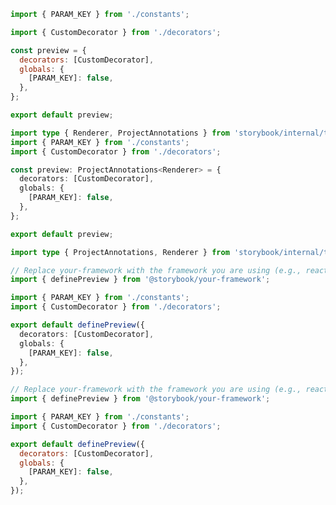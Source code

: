 ```js filename="example-addon/src/preview.js" renderer="common" language="js" tabTitle="CSF 3"
import { PARAM_KEY } from './constants';

import { CustomDecorator } from './decorators';

const preview = {
  decorators: [CustomDecorator],
  globals: {
    [PARAM_KEY]: false,
  },
};

export default preview;
```

```ts filename="example-addon/src/preview.ts" renderer="common" language="ts" tabTitle="CSF 3"
import type { Renderer, ProjectAnnotations } from 'storybook/internal/types';
import { PARAM_KEY } from './constants';
import { CustomDecorator } from './decorators';

const preview: ProjectAnnotations<Renderer> = {
  decorators: [CustomDecorator],
  globals: {
    [PARAM_KEY]: false,
  },
};

export default preview;
```

```ts filename="example-addon/src/preview.ts" renderer="react" language="ts" tabTitle="CSF Next 🧪"
import type { ProjectAnnotations, Renderer } from 'storybook/internal/types';

// Replace your-framework with the framework you are using (e.g., react-vite, nextjs, nextjs-vite)
import { definePreview } from '@storybook/your-framework';

import { PARAM_KEY } from './constants';
import { CustomDecorator } from './decorators';

export default definePreview({
  decorators: [CustomDecorator],
  globals: {
    [PARAM_KEY]: false,
  },
});

```

<!-- JS snippets still needed while providing both CSF 3 & Next -->

```js filename="example-addon/src/preview.js" renderer="react" language="js" tabTitle="CSF Next 🧪"
// Replace your-framework with the framework you are using (e.g., react-vite, nextjs, nextjs-vite)
import { definePreview } from '@storybook/your-framework';

import { PARAM_KEY } from './constants';
import { CustomDecorator } from './decorators';

export default definePreview({
  decorators: [CustomDecorator],
  globals: {
    [PARAM_KEY]: false,
  },
});

```

